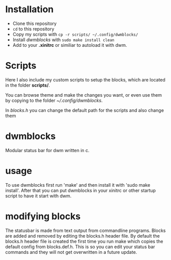 # Installation
- Clone this repository
- `cd` to this repository
- Copy my scripts with `cp -r scripts/ ~/.config/dwmblocks/`
- Install _dwmblocks_ with `sudo make install clean`
- Add to your __.xinitrc__ or similiar to autoload it with dwm.

# Scripts
Here I also include my custom scripts to setup the blocks, which
are located in the folder **scripts/**.

You can browse theme and make the changes you want, or even use them by copying
to the folder *~/.config/dwmblocks*.

In *blocks.h* you can change the default path for the scripts and also change them

# dwmblocks
Modular status bar for dwm written in c.
# usage
To use dwmblocks first run 'make' and then install it with 'sudo make install'.
After that you can put dwmblocks in your xinitrc or other startup script to have it start with dwm.
# modifying blocks
The statusbar is made from text output from commandline programs.
Blocks are added and removed by editing the blocks.h header file.
By default the blocks.h header file is created the first time you run make which copies the default config from blocks.def.h.
This is so you can edit your status bar commands and they will not get overwritten in a future update.
